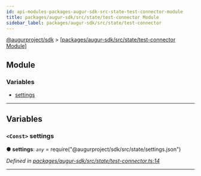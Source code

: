 ```yaml
---
id: api-modules-packages-augur-sdk-src-state-test-connector-module
title: packages/augur-sdk/src/state/test-connector Module
sidebar_label: packages/augur-sdk/src/state/test-connector
---
```


[@augurproject/sdk](api-readme.md) > [[packages/augur-sdk/src/state/test-connector Module]](api-modules-packages-augur-sdk-src-state-test-connector-module.md)

## Module

### Variables

* [settings](api-modules-packages-augur-sdk-src-state-test-connector-module.md#settings)

---

## Variables

<a id="settings"></a>

### `<Const>` settings

**● settings**: *`any`* =  require("@augurproject/sdk/src/state/settings.json")

*Defined in [packages/augur-sdk/src/state/test-connector.ts:14](https://github.com/AugurProject/augur/blob/a689f5d0f9/packages/augur-sdk/src/state/test-connector.ts#L14)*

___

